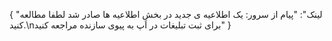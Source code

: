 {
  "لینک": "پیام از سرور: یک اطلاعیه ی جدید در بخش اطلاعیه ها صادر شد لطفا مطالعه کنید.\nبرای ثبت تبلیغات در اَپ به پیوی سازنده مراجعه کنید"
}
